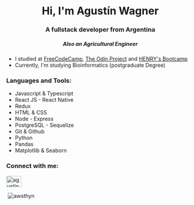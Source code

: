<h1 align="center">Hi, I'm Agustín Wagner</h1>
<h3 align="center">A fullstack developer from Argentina</h3>
<h5 align="center">Also an Agricultural Engineer</h5>


- I studied at [FreeCodeCamp](https://freecodecamp.org/), [The Odin Project](https://www.theodinproject.com/) and [HENRY's Bootcamp](https://www.soyhenry.com/)
- Currently, I'm studying Bioinformatics (postgraduate Degree)


<h3 align="left">Languages and Tools:</h3>
<ul>
  <li>Javascript & Typescript</li>
  <li>React JS - React Native</li>
  <li>Redux</li>
  <li>HTML & CSS</li>
  <li>Node - Express</li>
  <li>PostgreSQL - Sequelize</li>
  <li>Git & Github</li>
  <li>Python</li>
  <li>Pandas</li>
  <li>Matplotlib & Seaborn</li>
</ul>

<p align="left">
<h3 align="left">Connect with me:</h3>
<a href="https://linkedin.com/in/agustín-wagner" target="blank"><img align="center" src="https://cdn.jsdelivr.net/npm/simple-icons@3.0.1/icons/linkedin.svg" alt="agustín-wagner" height="30" width="40" /></a>
</p>

<p>&nbsp;<img align="center" src="https://github-readme-stats.vercel.app/api?username=awsthyn&show_icons=true" alt="awsthyn" /></p>

